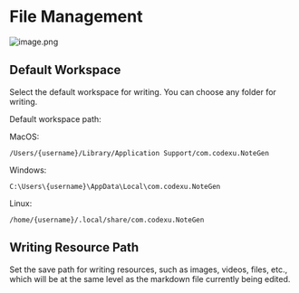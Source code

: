 # File Management

![image.png](https://s2.loli.net/2025/07/10/1r2D6Hb8XqwK3QV.png)

## Default Workspace

Select the default workspace for writing. You can choose any folder for writing.

Default workspace path:

MacOS:
```
/Users/{username}/Library/Application Support/com.codexu.NoteGen
```

Windows:
```
C:\Users\{username}\AppData\Local\com.codexu.NoteGen
```

Linux:
```
/home/{username}/.local/share/com.codexu.NoteGen
```

## Writing Resource Path

Set the save path for writing resources, such as images, videos, files, etc., which will be at the same level as the markdown file currently being edited.
